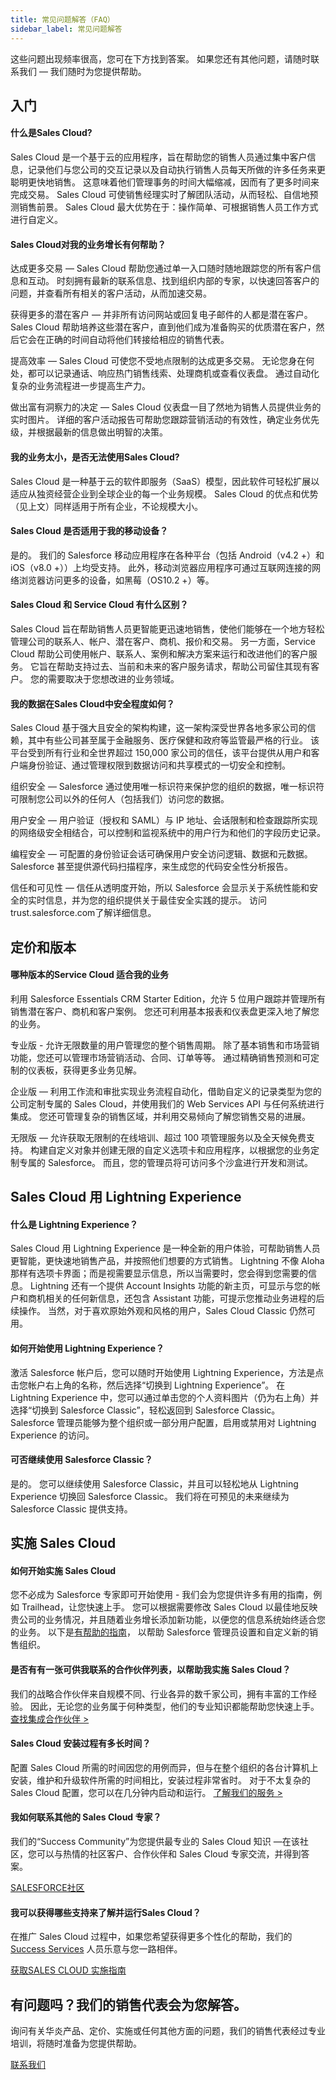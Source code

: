 ```yaml
---
title: 常见问题解答（FAQ）
sidebar_label: 常见问题解答
---
```


这些问题出现频率很高，您可在下方找到答案。 如果您还有其他问题，请随时联系我们 — 我们随时为您提供帮助。

## 入门

#### 什么是Sales Cloud?

Sales Cloud 是一个基于云的应用程序，旨在帮助您的销售人员通过集中客户信息，记录他们与您公司的交互记录以及自动执行销售人员每天所做的许多任务来更聪明更快地销售。 这意味着他们管理事务的时间大幅缩减，因而有了更多时间来完成交易。 Sales Cloud 可使销售经理实时了解团队活动，从而轻松、自信地预测销售前景。 Sales Cloud 最大优势在于：操作简单、可根据销售人员工作方式进行自定义。 

#### Sales Cloud对我的业务增长有何帮助？

达成更多交易 — Sales Cloud 帮助您通过单一入口随时随地跟踪您的所有客户信息和互动。 时刻拥有最新的联系信息、找到组织内部的专家，以快速回答客户的问题，并查看所有相关的客户活动，从而加速交易。

获得更多的潜在客户 — 并非所有访问网站或回复电子邮件的人都是潜在客户。 Sales Cloud 帮助培养这些潜在客户，直到他们成为准备购买的优质潜在客户，然后它会在正确的时间自动将他们转接给相应的销售代表。 

提高效率 — Sales Cloud 可使您不受地点限制的达成更多交易。 无论您身在何处，都可以记录通话、响应热门销售线索、处理商机或查看仪表盘。 通过自动化复杂的业务流程进一步提高生产力。

做出富有洞察力的决定 — Sales Cloud 仪表盘一目了然地为销售人员提供业务的实时图片。 详细的客户活动报告可帮助您跟踪营销活动的有效性，确定业务优先级，并根据最新的信息做出明智的决策。 

#### 我的业务太小，是否无法使用Sales Cloud?

Sales Cloud 是一种基于云的软件即服务（SaaS）模型，因此软件可轻松扩展以适应从独资经营企业到全球企业的每一个业务规模。 Sales Cloud 的优点和优势（见上文）同样适用于所有企业，不论规模大小。

#### Sales Cloud 是否适用于我的移动设备？

是的。 我们的 Salesforce 移动应用程序在各种平台（包括 Android（v4.2 +）和 iOS（v8.0 +））上均受支持。 此外，移动浏览器应用程序可通过互联网连接的网络浏览器访问更多的设备，如黑莓（OS10.2 +）等。

#### Sales Cloud 和 Service Cloud 有什么区别？

Sales Cloud 旨在帮助销售人员更智能更迅速地销售，使他们能够在一个地方轻松管理公司的联系人、帐户、潜在客户、商机、报价和交易。 另一方面，Service Cloud 帮助公司使用帐户、联系人、案例和解决方案来运行和改进他们的客户服务。 它旨在帮助支持过去、当前和未来的客户服务请求，帮助公司留住其现有客户。 您的需要取决于您想改进的业务领域。

#### 我的数据在Sales Cloud中安全程度如何？

Sales Cloud 基于强大且安全的架构构建，这一架构深受世界各地多家公司的信赖，其中有些公司甚至属于金融服务、医疗保健和政府等监管最严格的行业。 该平台受到所有行业和全世界超过 150,000 家公司的信任，该平台提供从用户和客户端身份验证、通过管理权限到数据访问和共享模式的一切安全和控制。

组织安全  — Salesforce 通过使用唯一标识符来保护您的组织的数据，唯一标识符可限制您公司以外的任何人（包括我们）访问您的数据。 

用户安全  — 用户验证（授权和 SAML）与 IP 地址、会话限制和检查跟踪所实现的网络级安全相结合，可以控制和监视系统中的用户行为和他们的字段历史记录。

编程安全  — 可配置的身份验证会话可确保用户安全访问逻辑、数据和元数据。 Salesforce 甚至提供源代码扫描程序，来生成您的代码安全性分析报告。

信任和可见性  — 信任从透明度开始，所以 Salesforce 会显示关于系统性能和安全的实时信息，并为您的组织提供关于最佳安全实践的提示。 访问  trust.salesforce.com了解详细信息。

## 定价和版本

#### 哪种版本的Service Cloud 适合我的业务

利用 Salesforce Essentials CRM Starter Edition，允许 5 位用户跟踪并管理所有销售潜在客户、商机和客户案例。 您还可利用基本报表和仪表盘更深入地了解您的业务。

专业版 - 允许无限数量的用户管理您的整个销售周期。 除了基本销售和市场营销功能，您还可以管理市场营销活动、合同、订单等等。 通过精确销售预测和可定制的仪表板，获得更多业务见解。

企业版 — 利用工作流和审批实现业务流程自动化，借助自定义的记录类型为您的公司定制专属的 Sales Cloud，并使用我们的 Web Services API 与任何系统进行集成。 您还可管理复杂的销售区域，并利用交易倾向了解您销售交易的进展。

无限版 — 允许获取无限制的在线培训、超过 100 项管理服务以及全天候免费支持。 构建自定义对象并创建无限的自定义选项卡和应用程序，以根据您的业务定制专属的 Salesforce。 而且，您的管理员将可访问多个沙盒进行开发和测试。

## Sales Cloud 用 Lightning Experience

#### 什么是 Lightning Experience？

Sales Cloud 用 Lightning Experience 是一种全新的用户体验，可帮助销售人员更智能，更快速地销售产品，并按照他们想要的方式销售。 Lightning 不像 Aloha 那样有选项卡界面；而是视需要显示信息，所以当需要时，您会得到您需要的信息。 Lightning 还有一个提供 Account Insights 功能的新主页，可显示与您的帐户和商机相关的任何新信息，还包含 Assistant 功能，可提示您推动业务进程的后续操作。 当然，对于喜欢原始外观和风格的用户，Sales Cloud Classic 仍然可用。

#### 如何开始使用 Lightning Experience？

激活 Salesforce 帐户后，您可以随时开始使用 Lightning Experience，方法是点击您帐户右上角的名称，然后选择“切换到 Lightning Experience”。 在 Lightning Experience 中，您可以通过单击您的个人资料图片（仍为右上角）并选择“切换到 Salesforce Classic”，轻松返回到 Salesforce Classic。 Salesforce 管理员能够为整个组织或一部分用户配置，启用或禁用对 Lightning Experience 的访问。

#### 可否继续使用 Salesforce Classic？

是的。 您可以继续使用 Salesforce Classic，并且可以轻松地从 Lightning Experience 切换回 Salesforce Classic。 我们将在可预见的未来继续为 Salesforce Classic 提供支持。

## 实施 Sales Cloud

#### 如何开始实施 Sales Cloud

您不必成为 Salesforce 专家即可开始使用 - 我们会为您提供许多有用的指南，例如 Trailhead，让您快速上手。 您可以根据需要修改 Sales Cloud 以最佳地反映贵公司的业务情况，并且随着业务增长添加新功能，以便您的信息系统始终适合您的业务。 以下是[有帮助的指南]()， 以帮助 Salesforce 管理员设置和自定义新的销售组织。 

#### 是否有有一张可供我联系的合作伙伴列表，以帮助我实施 Sales Cloud？

我们的战略合作伙伴来自规模不同、行业各异的数千家公司，拥有丰富的工作经验。 因此，无论您的业务属于何种类型，他们的专业知识都能帮助您快速上手。
[查找集成合作伙伴 >]()

#### Sales Cloud 安装过程有多长时间？

配置 Sales Cloud 所需的时间因您的用例而异，但与在整个组织的各台计算机上安装，维护和升级软件所需的时间相比，安装过程非常省时。 对于不太复杂的 Sales Cloud 配置，您可以在几分钟内启动和运行。
[了解我们的服务 >]()

#### 我如何联系其他的 Sales Cloud 专家？

我们的“Success Community”为您提供最专业的 Sales Cloud 知识  —在该社区，您可以与热情的社区客户、合作伙伴和 Sales Cloud 专家交流，并得到答案。 

[SALESFORCE社区]()

#### 我可以获得哪些支持来了解并运行Sales Cloud？

在推广 Sales Cloud 过程中，如果您希望获得更多个性化的帮助，我们的 [Success Services]() 人员乐意与您一路相伴。

[获取SALES CLOUD 实施指南]()

## 有问题吗？我们的销售代表会为您解答。

询问有关华炎产品、定价、实施或任何其他方面的问题，我们的销售代表经过专业培训，将随时准备为您提供帮助。

[联系我们](/contact_us)
